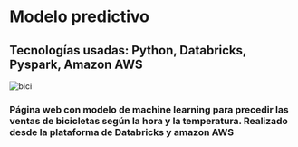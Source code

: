 # Modelo predictivo 
## Tecnologías usadas: Python, Databricks, Pyspark, Amazon AWS

![bici](https://www.lavanguardia.com/files/image_449_220/uploads/2017/06/27/5fa3c96daef40.jpeg)

### Página web con modelo de machine learning para precedir las ventas de bicicletas según la hora y la temperatura. Realizado desde la plataforma de Databricks y amazon AWS 
